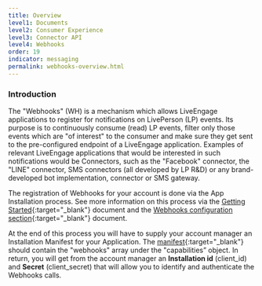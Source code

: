 ```yaml
---
title: Overview
level1: Documents
level2: Consumer Experience
level3: Connector API
level4: Webhooks
order: 19
indicator: messaging
permalink: webhooks-overview.html
---
```


### Introduction

The "Webhooks" (WH) is a mechanism which allows LiveEngage applications to register for notifications on LivePerson (LP) events. Its purpose is to continuously consume (read) LP events, filter only those events which are "of interest" to the consumer and make sure they get sent to the pre-configured endpoint of a LiveEngage application. Examples of relevant LiveEngage applications that would be interested in such notifications would be Connectors, such as the "Facebook" connector, the "LINE" connector, SMS connectors (all developed by LP R&D) or any brand-developed bot implementation, connector or SMS gateway.

The registration of Webhooks for your account is done via the App Installation process. See more information on this process via the  [Getting Started](connectorapi-getting-started.html){:target="_blank"} document and the [Webhooks configuration section](webhooks-configuration.html){:target="_blank"} document.

At the end of this process you will have to supply your account manager an Installation Manifest for your Application. The [manifest](app-install-manifest-connectors.html){:target="_blank"} should contain the "webhooks" array under the "capabilities” object. In return, you will get from the account manager an **Installation id** (client_id) and **Secret** (client_secret) that will allow you to identify and authenticate the Webhooks calls.
